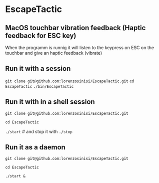 # EscapeTactic

## MacOS touchbar vibration feedback (Haptic feedback for ESC key)

When the programm is runnig it will listen to the keypress on ESC on the touchbar and give an haptic feedback (vibrate) 

## Run it with a session 

`git clone git@github.com:lorenzosinisi/EscapeTactic.git`
`cd EscapeTactic`
`./bin/EscapeTactic`

## Run it with in a shell session

`git clone git@github.com:lorenzosinisi/EscapeTactic.git`

`cd EscapeTactic`

`./start` # and stop it with `./stop`

## Run it as a daemon

`git clone git@github.com:lorenzosinisi/EscapeTactic.git`

`cd EscapeTactic`

`./start &`
